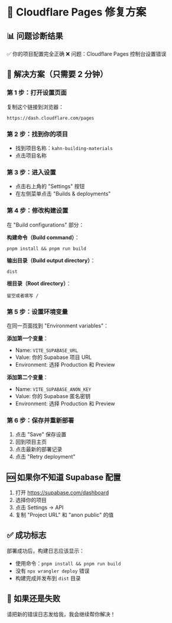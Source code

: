 # 🔧 Cloudflare Pages 修复方案

## 📊 问题诊断结果
✅ 你的项目配置完全正确
❌ 问题：Cloudflare Pages 控制台设置错误

## 🎯 解决方案（只需要 2 分钟）

### 第 1 步：打开设置页面
复制这个链接到浏览器：
```
https://dash.cloudflare.com/pages
```

### 第 2 步：找到你的项目
- 找到项目名称：`kahn-building-materials`
- 点击项目名称

### 第 3 步：进入设置
- 点击右上角的 "Settings" 按钮
- 在左侧菜单点击 "Builds & deployments"

### 第 4 步：修改构建设置
在 "Build configurations" 部分：

**构建命令（Build command）**：
```
pnpm install && pnpm run build
```

**输出目录（Build output directory）**：
```
dist
```

**根目录（Root directory）**：
```
留空或者填写 /
```

### 第 5 步：设置环境变量
在同一页面找到 "Environment variables"：

**添加第一个变量**：
- Name: `VITE_SUPABASE_URL`
- Value: 你的 Supabase 项目 URL
- Environment: 选择 Production 和 Preview

**添加第二个变量**：
- Name: `VITE_SUPABASE_ANON_KEY`  
- Value: 你的 Supabase 匿名密钥
- Environment: 选择 Production 和 Preview

### 第 6 步：保存并重新部署
1. 点击 "Save" 保存设置
2. 回到项目主页
3. 点击最新的部署记录
4. 点击 "Retry deployment"

## 🆘 如果你不知道 Supabase 配置
1. 打开 https://supabase.com/dashboard
2. 选择你的项目
3. 点击 Settings → API
4. 复制 "Project URL" 和 "anon public" 的值

## ✅ 成功标志
部署成功后，构建日志应该显示：
- 使用命令：`pnpm install && pnpm run build`
- 没有 `npx wrangler deploy` 错误
- 构建完成并发布到 `dist` 目录

## 🔄 如果还是失败
请把新的错误日志发给我，我会继续帮你解决！
